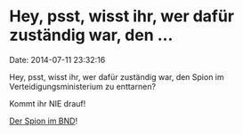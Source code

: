 Hey, psst, wisst ihr, wer dafür zuständig war, den \...
=======================================================

Date: 2014-07-11 23:32:16

Hey, psst, wisst ihr, wer dafür zuständig war, den Spion im
Verteidigungsministerium zu enttarnen?

Kommt ihr NIE drauf!

[Der Spion im BND](http://sz.de/1.2041674)!
